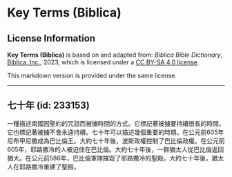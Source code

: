 # Key Terms (Biblica)

## License Information

**Key Terms (Biblica)** is based on and adapted from: _Biblica Bible Dictionary_, [Biblica, Inc.](https://www.biblica.com/), 2023, which is licensed under a [CC BY-SA 4.0 license](https://creativecommons.org/licenses/by-sa/4.0/legalcode.en).

This markdown version is provided under the same license.



--------------------------------

## 七十年 (id: 233153)

一種描述南國因聖約的咒詛而被擄時間的方式。它標記著被擄要持續很長的時間。它也標記著被擄不會永遠持續。七十年可以描述幾個重要的時期。在公元前605年尼布甲尼撒成為巴比倫王。大約七十年後，波斯政權控制了巴比倫政權。在公元前605年，耶路撒冷的人被迫住在巴比倫。大約七十年後，一群猶太人從巴比倫返回猶大。在公元前586年，巴比倫軍隊摧毀了耶路撒冷的聖殿。大約七十年後，猶太人在耶路撒冷重建了聖殿。


